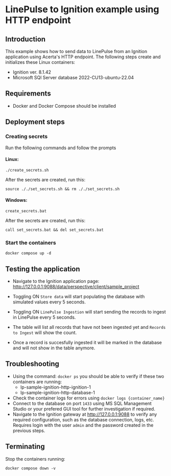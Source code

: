 # LinePulse to Ignition example using HTTP endpoint

## Introduction
This example shows how to send data to LinePulse from an Ignition application using Acerta's HTTP endpoint.
The following steps create and initializes these Linux containers: 
- Ignition ver. 8.1.42
- Microsoft SQl Server database 2022-CU13-ubuntu-22.04

## Requirements
- Docker and Docker Compose should be installed

## Deployment steps

### Creating secrets
Run the following commands and follow the prompts
#### Linux:
```
./create_secrets.sh
```
After the secrets are created, run this:
```
source ././set_secrets.sh && rm ././set_secrets.sh
```
#### Windows:
```
create_secrets.bat
```
After the secrets are created, run this:
```
call set_secrets.bat && del set_secrets.bat
```
### Start the containers
```
docker compose up -d
```
## Testing the application
- Navigate to the Ignition application page: http://127.0.0.1:9088/data/perspective/client/sample_project

- Toggling ON `Store data` will start populating the database with simulated values every 5 seconds.
- Toggling ON `LinePulse Ingestion` will start sending the records to ingest in LinePulse every 5 seconds.
- The table will list all records that have not been ingested yet and `Records to Ingest` will show the count.
- Once a record is succesfully ingested it will be marked in the database and will not show in the table anymore.

## Troubleshooting
- Using the command: `docker ps` you should be able to verify if these two containers are running:
    - lp-sample-ignition-http-ignition-1
    - lp-sample-ignition-http-database-1
- Check the container logs for errors using `docker logs {container_name}`
- Connect to the database on port `1433` using MS SQL Management Studio or your prefered GUI tool for further investigation if required.
- Navigate to the Ignition gateway at http://127.0.0.1:9088 to verify any required configuration, such as the database connection, logs, etc. Requires login with the user `admin` and the password created in the previous steps.

## Terminating
Stop the containers running:
``` 
docker compose down -v
```
